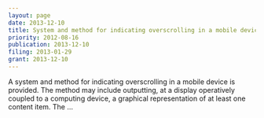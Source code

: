 ```yaml
---
layout: page
date: 2013-12-10
title: System and method for indicating overscrolling in a mobile device
priority: 2012-08-16
publication: 2013-12-10
filing: 2013-01-29
grant: 2013-12-10
---
```

A system and method for indicating overscrolling in a mobile device is provided. The method may include outputting, at a display operatively coupled to a computing device, a graphical representation of at least one content item. The …